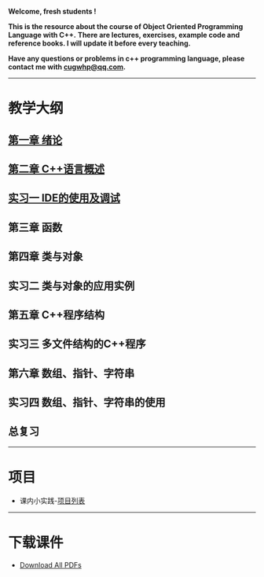 **Welcome, fresh students !**

**This is the resource about the course of Object Oriented Programming Language with C++.**
**There are lectures, exercises, example code and reference books. I will update it before every teaching.**

**Have any questions or problems in c++ programming language, please contact me with <cugwhp@qq.com>.**

---

# **教学大纲**
## [第一章 绪论](./Ch1_Introduction.md)
## [第二章 C++语言概述](./Ch2_C++Basic.md)
## [实习一 IDE的使用及调试](./Ex1_IDE_Debug.md)
## 第三章 函数
## 第四章 类与对象
## 实习二 类与对象的应用实例
## 第五章 C++程序结构	
## 实习三 多文件结构的C++程序
## 第六章 数组、指针、字符串
## 实习四 数组、指针、字符串的使用 
## 总复习

---
# **项目**
- 课内小实践-[项目列表](./Project_Title.md)

---
# **下载课件**
- [Download All PDFs](https://github.com/cugwhp/OOPCPP/tree/master/docs/PDFs)
